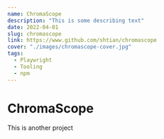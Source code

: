 ```yaml
---
name: ChromaScope
description: "This is some describing text"
date: 2022-04-01
slug: chromascope
link: https://www.github.com/shtian/chromascope
cover: "./images/chromascope-cover.jpg"
tags:
  - Playwright
  - Tooling
  - npm
---
```


# ChromaScope

This is another project
